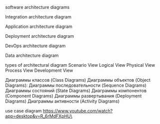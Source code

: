 software architecture diagrams

Integration architecture diagram

Application architecture diagram

Deployment architecture diagram

DevOps architecture diagram

Data architecture diagram

types of architectural diagram
Scenario View
Logical View
Physical View
Process View
Development View

Диаграммы классов (Class Diagrams)
Диаграммы объектов (Object Diagrams):
Диаграммы последовательности (Sequence Diagrams)
Диаграммы состояний (State Diagrams)
Диаграммы компонентов (Component Diagrams)
Диаграммы развертывания (Deployment Diagrams)
Диаграммы активности (Activity Diagrams)

use case diagram
https://www.youtube.com/watch?app=desktop&v=R_6rMdFXpHU\
